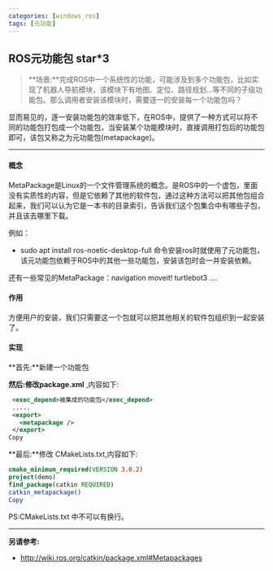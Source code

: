 ```yaml
---
categories: [windows_ros]
tags: [元功能]
---
```

## ROS元功能包           star*3 

> **场景:**完成ROS中一个系统性的功能，可能涉及到多个功能包，比如实现了机器人导航模块，该模块下有地图、定位、路径规划...等不同的子级功能包。那么调用者安装该模块时，需要逐一的安装每一个功能包吗？

显而易见的，逐一安装功能包的效率低下，在ROS中，提供了一种方式可以将不同的功能包打包成一个功能包，当安装某个功能模块时，直接调用打包后的功能包即可，该包又称之为元功能包(metapackage)。

------

#### 概念

MetaPackage是Linux的一个文件管理系统的概念。是ROS中的一个虚包，里面没有实质性的内容，但是它依赖了其他的软件包，通过这种方法可以把其他包组合起来，我们可以认为它是一本书的目录索引，告诉我们这个包集合中有哪些子包，并且该去哪里下载。

例如：

- sudo apt install ros-noetic-desktop-full 命令安装ros时就使用了元功能包，该元功能包依赖于ROS中的其他一些功能包，安装该包时会一并安装依赖。

还有一些常见的MetaPackage：navigation moveit! turtlebot3 ....

#### 作用

方便用户的安装，我们只需要这一个包就可以把其他相关的软件包组织到一起安装了。

#### 实现

**首先:**新建一个功能包

**然后:**修改**package.xml** ,内容如下:

```xml
 <exec_depend>被集成的功能包</exec_depend>
 .....
 <export>
   <metapackage />
 </export>
Copy
```

**最后:**修改 CMakeLists.txt,内容如下:

```cmake
cmake_minimum_required(VERSION 3.0.2)
project(demo)
find_package(catkin REQUIRED)
catkin_metapackage()
Copy
```

PS:CMakeLists.txt 中不可以有换行。

------

**另请参考:**

- http://wiki.ros.org/catkin/package.xml#Metapackages